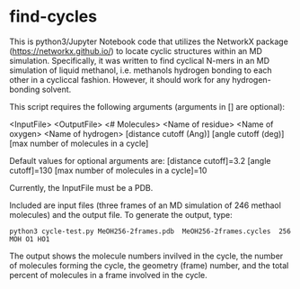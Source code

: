 # find-cycles
This is python3/Jupyter Notebook code that utilizes the NetworkX package (https://networkx.github.io/) to locate cyclic structures within an MD simulation. Specifically, it was written to find cyclical N-mers in an MD simulation of liquid methanol, i.e. methanols hydrogen bonding to each other in a cycliccal fashion. However, it should work for any hydrogen-bonding solvent.

This script requires the following arguments (arguments in [] are optional):
    
   \<InputFile> \<OutputFile> \<# Molecules> \<Name of residue> \<Name of oxygen> \<Name of hydrogen> [distance cutoff (Ang)] [angle cutoff (deg)] [max number of molecules in a cycle]
   
   Default values for optional arguments are: [distance cutoff]=3.2 [angle cutoff]=130 [max number of molecules in a cycle]=10
  
  Currently, the InputFile must be a PDB.
  
  
  Included are input files (three frames of an MD simulation of 246 methaol molecules) and the output file. To generate the output, type:
  
    python3 cycle-test.py MeOH256-2frames.pdb  MeOH256-2frames.cycles  256 MOH O1 HO1

The output shows the molecule numbers invilved in the cycle, the number of molecules forming the cycle, the geometry (frame) number, and the total percent of molecules in a frame involved in the cycle.
